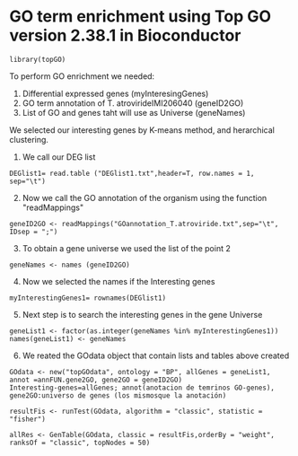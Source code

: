 # GO term enrichment using Top GO version 2.38.1 in Bioconductor
```
library(topGO)
```
To perform GO enrichment we needed:
1. Differential expressed genes (myInteresingGenes)
2. GO term annotation of T. atrovirideIMI206040 (geneID2GO)
3. List of GO and genes taht will use as Universe (geneNames)

We selected our interesting genes by K-means method, and herarchical clustering.

1. We call our DEG list
```
DEGlist1= read.table ("DEGlist1.txt",header=T, row.names = 1, sep="\t")

```
2. Now we call the GO annotation of the organism using the function "readMappings"

```
geneID2GO <- readMappings("GOannotation_T.atroviride.txt",sep="\t", IDsep = ";")
```

3. To obtain a gene universe we used the list of the  point 2

```
geneNames <- names (geneID2GO) 
```

4. Now we selected the names if the Interesting genes
```
myInterestingGenes1= rownames(DEGlist1)
```

5. Next step is to search the interesting genes in the gene Universe
```
geneList1 <- factor(as.integer(geneNames %in% myInterestingGenes1))
names(geneList1) <- geneNames
```

6. We reated the GOdata object that contain lists and tables above created
```
GOdata <- new("topGOdata", ontology = "BP", allGenes = geneList1, annot =annFUN.gene2GO, gene2GO = geneID2GO) 
Interesting-genes=allGenes; annot(anotacion de temrinos GO-genes), gene2GO:universo de genes (los mismosque la anotación)

resultFis <- runTest(GOdata, algorithm = "classic", statistic = "fisher")

allRes <- GenTable(GOdata, classic = resultFis,orderBy = "weight", ranksOf = "classic", topNodes = 50)

